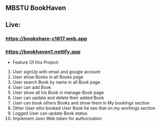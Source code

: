## MBSTU BookHaven

## Live: 
### https://bookshare-c1817.web.app
### https://bookhaven1.netlify.app

* Feature Of this Project:
1. User signUp with email and google account
2. User show Books in all Books page
3. User search Book by name in all Book page
4. User can add Book
5. User show all his Book in manage-Book page
6. User can update and delete their added Book
7. User can book others Books and show them in My bookings section
8. Other User who booked User Book he see that on my workings section
9. Logged User can update Book status
10. Implement Json Web token for authorization